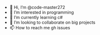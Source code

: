 - 👋 Hi, I’m @code-master272
- 👀 I’m interested in programming
- 🌱 I’m currently learning c#
- 💞️ I’m looking to collaborate on big projects
- 📫 How to reach me gh issues

<!---
code-master272/code-master272 is a ✨ special ✨ repository because its `README.md` (this file) appears on your GitHub profile.
You can click the Preview link to take a look at your changes.
--->
